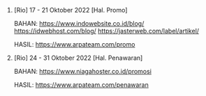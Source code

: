 1. [Rio] 17 - 21 Oktober 2022 	[Hal. Promo]

	BAHAN:
	https://www.indowebsite.co.id/blog/
	https://idwebhost.com/blog/
	https://jasterweb.com/label/artikel/

	HASIL:
	https://www.arpateam.com/promo

2. [Rio] 24 - 31 Oktober 2022 	[Hal. Penawaran]

	BAHAN:
	https://www.niagahoster.co.id/promosi

	HASIL:
	https://www.arpateam.com/penawaran